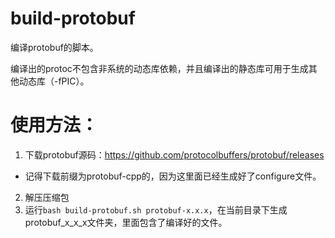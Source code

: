 # build-protobuf
编译protobuf的脚本。

编译出的protoc不包含非系统的动态库依赖，并且编译出的静态库可用于生成其他动态库（-fPIC）。

# 使用方法：
1. 下载protobuf源码：https://github.com/protocolbuffers/protobuf/releases
- 记得下载前缀为protobuf-cpp的，因为这里面已经生成好了configure文件。
2. 解压压缩包
3. 运行`bash build-protobuf.sh protobuf-x.x.x`，在当前目录下生成protobuf_x_x_x文件夹，里面包含了编译好的文件。
